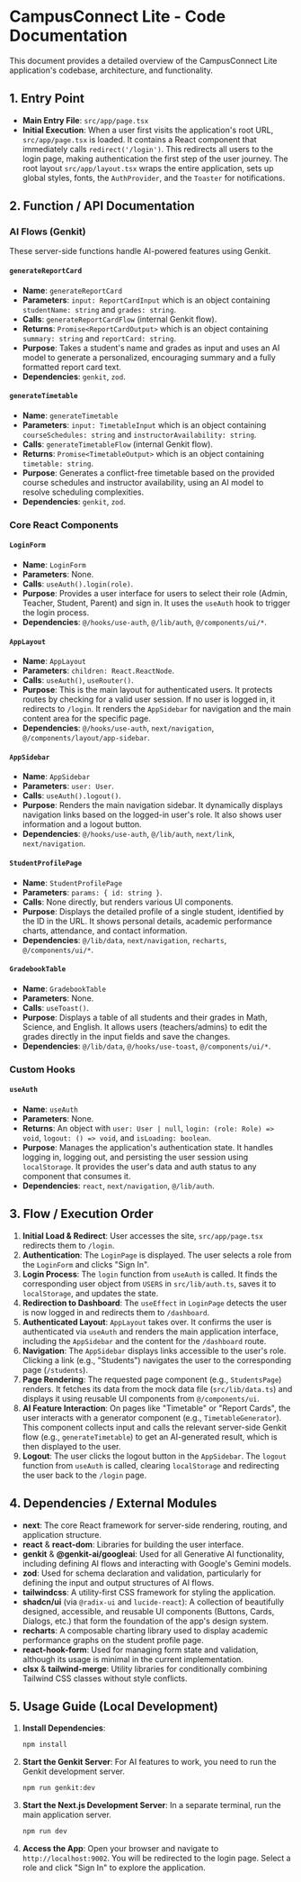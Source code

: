 # CampusConnect Lite - Code Documentation

This document provides a detailed overview of the CampusConnect Lite application's codebase, architecture, and functionality.

## 1. Entry Point

- **Main Entry File**: `src/app/page.tsx`
- **Initial Execution**: When a user first visits the application's root URL, `src/app/page.tsx` is loaded. It contains a React component that immediately calls `redirect('/login')`. This redirects all users to the login page, making authentication the first step of the user journey. The root layout `src/app/layout.tsx` wraps the entire application, sets up global styles, fonts, the `AuthProvider`, and the `Toaster` for notifications.

## 2. Function / API Documentation

### AI Flows (Genkit)

These server-side functions handle AI-powered features using Genkit.

#### `generateReportCard`
- **Name**: `generateReportCard`
- **Parameters**: `input: ReportCardInput` which is an object containing `studentName: string` and `grades: string`.
- **Calls**: `generateReportCardFlow` (internal Genkit flow).
- **Returns**: `Promise<ReportCardOutput>` which is an object containing `summary: string` and `reportCard: string`.
- **Purpose**: Takes a student's name and grades as input and uses an AI model to generate a personalized, encouraging summary and a fully formatted report card text.
- **Dependencies**: `genkit`, `zod`.

#### `generateTimetable`
- **Name**: `generateTimetable`
- **Parameters**: `input: TimetableInput` which is an object containing `courseSchedules: string` and `instructorAvailability: string`.
- **Calls**: `generateTimetableFlow` (internal Genkit flow).
- **Returns**: `Promise<TimetableOutput>` which is an object containing `timetable: string`.
- **Purpose**: Generates a conflict-free timetable based on the provided course schedules and instructor availability, using an AI model to resolve scheduling complexities.
- **Dependencies**: `genkit`, `zod`.

### Core React Components

#### `LoginForm`
- **Name**: `LoginForm`
- **Parameters**: None.
- **Calls**: `useAuth().login(role)`.
- **Purpose**: Provides a user interface for users to select their role (Admin, Teacher, Student, Parent) and sign in. It uses the `useAuth` hook to trigger the login process.
- **Dependencies**: `@/hooks/use-auth`, `@/lib/auth`, `@/components/ui/*`.

#### `AppLayout`
- **Name**: `AppLayout`
- **Parameters**: `children: React.ReactNode`.
- **Calls**: `useAuth()`, `useRouter()`.
- **Purpose**: This is the main layout for authenticated users. It protects routes by checking for a valid user session. If no user is logged in, it redirects to `/login`. It renders the `AppSidebar` for navigation and the main content area for the specific page.
- **Dependencies**: `@/hooks/use-auth`, `next/navigation`, `@/components/layout/app-sidebar`.

#### `AppSidebar`
- **Name**: `AppSidebar`
- **Parameters**: `user: User`.
- **Calls**: `useAuth().logout()`.
- **Purpose**: Renders the main navigation sidebar. It dynamically displays navigation links based on the logged-in user's role. It also shows user information and a logout button.
- **Dependencies**: `@/hooks/use-auth`, `@/lib/auth`, `next/link`, `next/navigation`.

#### `StudentProfilePage`
- **Name**: `StudentProfilePage`
- **Parameters**: `params: { id: string }`.
- **Calls**: None directly, but renders various UI components.
- **Purpose**: Displays the detailed profile of a single student, identified by the ID in the URL. It shows personal details, academic performance charts, attendance, and contact information.
- **Dependencies**: `@/lib/data`, `next/navigation`, `recharts`, `@/components/ui/*`.

#### `GradebookTable`
- **Name**: `GradebookTable`
- **Parameters**: None.
- **Calls**: `useToast()`.
- **Purpose**: Displays a table of all students and their grades in Math, Science, and English. It allows users (teachers/admins) to edit the grades directly in the input fields and save the changes.
- **Dependencies**: `@/lib/data`, `@/hooks/use-toast`, `@/components/ui/*`.

### Custom Hooks

#### `useAuth`
- **Name**: `useAuth`
- **Parameters**: None.
- **Returns**: An object with `user: User | null`, `login: (role: Role) => void`, `logout: () => void`, and `isLoading: boolean`.
- **Purpose**: Manages the application's authentication state. It handles logging in, logging out, and persisting the user session using `localStorage`. It provides the user's data and auth status to any component that consumes it.
- **Dependencies**: `react`, `next/navigation`, `@/lib/auth`.

## 3. Flow / Execution Order

1.  **Initial Load & Redirect**: User accesses the site, `src/app/page.tsx` redirects them to `/login`.
2.  **Authentication**: The `LoginPage` is displayed. The user selects a role from the `LoginForm` and clicks "Sign In".
3.  **Login Process**: The `login` function from `useAuth` is called. It finds the corresponding user object from `USERS` in `src/lib/auth.ts`, saves it to `localStorage`, and updates the state.
4.  **Redirection to Dashboard**: The `useEffect` in `LoginPage` detects the user is now logged in and redirects them to `/dashboard`.
5.  **Authenticated Layout**: `AppLayout` takes over. It confirms the user is authenticated via `useAuth` and renders the main application interface, including the `AppSidebar` and the content for the `/dashboard` route.
6.  **Navigation**: The `AppSidebar` displays links accessible to the user's role. Clicking a link (e.g., "Students") navigates the user to the corresponding page (`/students`).
7.  **Page Rendering**: The requested page component (e.g., `StudentsPage`) renders. It fetches its data from the mock data file (`src/lib/data.ts`) and displays it using reusable UI components from `@/components/ui`.
8.  **AI Feature Interaction**: On pages like "Timetable" or "Report Cards", the user interacts with a generator component (e.g., `TimetableGenerator`). This component collects input and calls the relevant server-side Genkit flow (e.g., `generateTimetable`) to get an AI-generated result, which is then displayed to the user.
9.  **Logout**: The user clicks the logout button in the `AppSidebar`. The `logout` function from `useAuth` is called, clearing `localStorage` and redirecting the user back to the `/login` page.

## 4. Dependencies / External Modules

- **next**: The core React framework for server-side rendering, routing, and application structure.
- **react** & **react-dom**: Libraries for building the user interface.
- **genkit** & **@genkit-ai/googleai**: Used for all Generative AI functionality, including defining AI flows and interacting with Google's Gemini models.
- **zod**: Used for schema declaration and validation, particularly for defining the input and output structures of AI flows.
- **tailwindcss**: A utility-first CSS framework for styling the application.
- **shadcn/ui** (via `@radix-ui` and `lucide-react`): A collection of beautifully designed, accessible, and reusable UI components (Buttons, Cards, Dialogs, etc.) that form the foundation of the app's design system.
- **recharts**: A composable charting library used to display academic performance graphs on the student profile page.
- **react-hook-form**: Used for managing form state and validation, although its usage is minimal in the current implementation.
- **clsx** & **tailwind-merge**: Utility libraries for conditionally combining Tailwind CSS classes without style conflicts.

## 5. Usage Guide (Local Development)

1.  **Install Dependencies**:
    ```bash
    npm install
    ```
2.  **Start the Genkit Server**:
    For AI features to work, you need to run the Genkit development server.
    ```bash
    npm run genkit:dev
    ```
3.  **Start the Next.js Development Server**:
    In a separate terminal, run the main application server.
    ```bash
    npm run dev
    ```
4.  **Access the App**:
    Open your browser and navigate to `http://localhost:9002`. You will be redirected to the login page. Select a role and click "Sign In" to explore the application.
